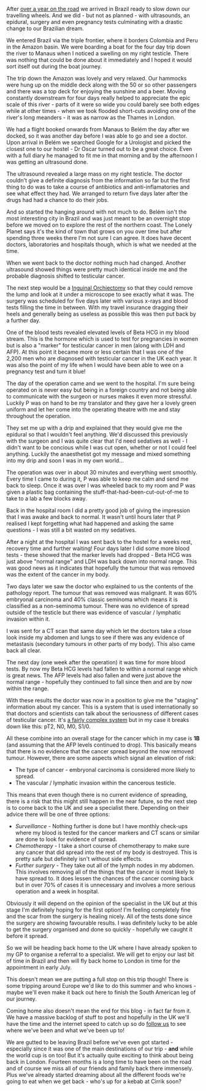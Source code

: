 After [over a year on the road](/blog/retrospective/one-year-on-the-road/) we arrived in Brazil ready to slow down our travelling wheels. And we did - but not as planned - with ultrasounds, an epidural, surgery and even pregnancy tests culminating with a drastic change to our Brazilian dream.

We entered Brazil via the triple frontier, where it borders Colombia and Peru in the Amazon basin. We were boarding a boat for the four day trip down the river to Manaus when I noticed a swelling on my right testicle. There was nothing that could be done about it immediately and I hoped it would sort itself out during the boat journey.

The trip down the Amazon was lovely and very relaxed. Our hammocks were hung up on the middle deck along with the 50 or so other passengers and there was a top deck for enjoying the sunshine and a beer. Moving constantly downstream for four days really helped to appreciate the epic scale of this river - parts of it were so wide you could barely see both edges while at other times - when we took flooded short-cuts avoiding one of the river's long meanders - it was as narrow as the Thames in London.

We had a flight booked onwards from Manaus to Belém the day after we docked, so it was another day before I was able to go and see a doctor. Upon arrival in Belém we searched Google for a Urologist and picked the closest one to our hostel - Dr Oscar turned out to be a great choice. Even with a full diary he managed to fit me in that morning and by the afternoon I was getting an ultrasound done.

The ultrasound revealed a large mass on my right testicle. The doctor couldn't give a definite diagnosis from the information so far but the first thing to do was to take a course of antibiotics and anti-inflamatories and see what effect they had. We arranged to return five days later after the drugs had had a chance to do their jobs.

And so started the hanging around with not much to do. Belém isn't the most interesting city in Brazil and was just meant to be an overnight stop before we moved on to explore the rest of the northern coast. The Lonely Planet says it's the kind of town that grows on you over time but after spending three weeks there I'm not sure I can agree. It does have decent doctors, laboratories and hospitals though, which is what we needed at the time.

When we went back to the doctor nothing much had changed. Another ultrasound showed things were pretty much identical inside me and the probable diagnosis shifted to testicular cancer. 

The next step would be a [Inguinal Orchiectomy](http://tcrc.acor.org/orch.html) so that they could remove the lump and look at it under a microscope to see exactly what it was. The surgery was scheduled for five days later with various x-rays and blood tests filling the time in between. With my travel insurance dragging their heels and generally being as useless as possible this was then put back by a further day.

One of the blood tests revealed elevated levels of Beta HCG in my blood stream. This is the hormone which is used to test for pregnancies in women but is also a "marker" for testicular cancer in men (along with LDH and AFP). At this point it became more or less certain that I was one of the 2,200 men who are diagnosed with testicular cancer in the UK each year. It was also the point of my life when I would have been able to wee on a pregnancy test and turn it blue!

The day of the operation came and we went to the hospital. I'm sure being operated on is never easy but being in a foreign country and not being able to communicate with the surgeon or nurses makes it even more stressful. Luckily P was on hand to be my translator and they gave her a lovely green uniform and let her come into the operating theatre with me and stay throughout the operation.

They set me up with a drip and explained that they would give me the epidural so that I wouldn't feel anything. We'd discussed this previously with the surgeon and I was quite clear that I'd need sedatives as well - I didn't want to be concious while I was cut open, whether or not I could feel anything. Luckily the anaesthetist got my message and mixed something into my drip and soon I was in my own world...

The operation was over in about 30 minutes and everything went smoothly. Every time I came to during it, P was able to keep me calm and send me back to sleep. Once it was over I was wheeled back to my room and P was given a plastic bag containing the stuff-that-had-been-cut-out-of-me to take to a  lab a few blocks away.

Back in the hospital room I did a pretty good job of giving the impression that I was awake and back to normal. It wasn't until hours later that P realised I kept forgetting what had happened and asking the same questions - I was still a bit wasted on my sedatives.

After a night at the hospital I was sent back to the hostel for a weeks rest, recovery time and further waiting! Four days later I did some more blood tests - these showed that the marker levels had dropped - Beta HCG was just above "normal range" and LDH was back down into normal range. This was good news as it indicates that hopefully the tumour that was removed was the extent of the cancer in my body.

Two days later we saw the doctor who explained to us the contents of the pathology report. The tumour that was removed was malignant. It was 60% embryonal carcinoma and 40% classic seminoma which means it is classified as a non-seminoma tumour. There was no evidence of spread outside of the testicle but there was evidence of vascular / lymphatic invasion within it.

I was sent for a CT scan that same day which let the doctors take a close look inside my abdomen and lungs to see if there was any evidence of metastasis (secondary tumours in other parts of my body). This also came back all clear.

The next day (one week after the operation) it was time for more blood tests. By now my Beta HCG levels had fallen to within a normal range which is great news. The AFP levels had also fallen and were just above the normal range - hopefully they continued to fall since then and are by now within the range.

With these results the doctor was now in a position to give me the "staging" information about my cancer. This is a system that is used internationally so that doctors and scientists can talk about the seriousness of different cases of testicular cancer. It's [a fairly complex system](http://tcrc.acor.org/staging.html) but in my case it breaks down like this: pT2, N0, M0, S1/0.

All these combine into an overall stage for the cancer which in my case is **1B** (and assuming that the AFP levels continued to drop). This basically means that there is no evidence that the cancer spread beyond the now removed tumour. However, there are some aspects which signal an elevation of risk:

 * The type of cancer - embryonal carcinoma is considered more likely to spread.
 * The vascular / lymphatic invasion within the cancerous testicle.

This means that even though there is no current evidence of spreading, there is a risk that this might still happen in the near future, so the next step is to come back to the UK and see a specialist there. Depending on their advice there will be one of three options:

  * *Surveillance* - Nothing further is done but I have monthly check-ups where my blood is tested for the cancer markers and CT scans or similar are done to look for evidence of spread.
  * *Chemotherapy* - I take a short course of chemotherapy to make sure any cancer that did spread into the rest of my body is destroyed. This is pretty safe but definitely isn't without side effects.
  * *Further surgery* - They take out all of the lymph nodes in my abdomen. This involves removing all of the things that the cancer is most likely to have spread to. It does lessen the chances of the cancer coming back but in over 70% of cases it is unnecessary and involves a more serious operation and a week in hospital.

Obviously it will depend on the opinion of the specialist in the UK but at this stage I'm definitely hoping for the first option! I'm feeling completely fine and the scar from the surgery is healing nicely. All of the tests done since the surgery are showing favourable results. I was definitely lucky to be able to get the surgery organised and done so quickly - hopefully we caught it before it spread.

So we will be heading back home to the UK where I have already spoken to my GP to organise a referral to a specialist. We will get to enjoy our last bit of time in Brazil and then will fly back home to London in time for the appointment in early July.

 This doesn't mean we are putting a full stop on this trip though! There is some tripping around Europe we'd like to do this summer and who knows  - maybe we'll even make it back out here to finish the South American leg of our journey. 

 Coming home also doesn't mean the end for this blog - in fact far from it. We have a massive backlog of stuff to post and hopefully in the UK we'll have the time and the internet speed to catch up so do [follow us](/follow-us/) to see where we've been and what we've been up to!

We are gutted to be leaving Brazil before we've even got started - especially since it was one of the main destinations of our trip - **and** while the world cup is on too! But it's actually quite exciting to think about being back in London. Fourteen months is a long time to have been on the road and of course we miss all of our friends and family back there immensely. Plus we've already started dreaming about all the different foods we're going to eat when we get back - who's up for a kebab at Cirrik soon?
